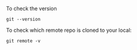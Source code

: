 To check the version

    git --version

To check which remote repo is cloned to your local:

    git remote -v

